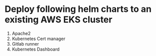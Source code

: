 # Deploy following helm charts to an existing AWS EKS cluster

1. Apache2
2. Kubernetes Cert manager
3. Gitlab runner
4. Kubernetes Dashboard
